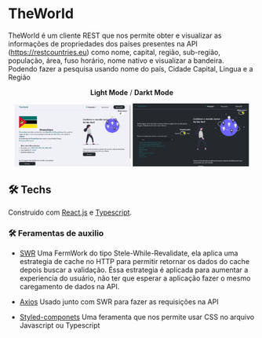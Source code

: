 # TheWorld

TheWorld é um cliente REST que nos permite obter e visualizar as informações de propriedades dos países presentes na API (https://restcountries.eu) como nome, capital, região, sub-região, população, área, fuso horário, nome nativo e visualizar a bandeira.
<br /> Podendo fazer a pesquisa usando nome do país, Cidade Capital, Lingua e a Região

<p align="center"><b>Light Mode</b> / <b>Darkt Mode</b></p>
<p align="center">
  <img src="https://github.com/arlindojos/theWorld/blob/master/src/styles/images/light-mode-country-info.PNG" alt="in Light Mode" width="47%" />
  <img src="https://github.com/arlindojos/theWorld/blob/master/src/styles/images/black-mode.PNG" alt="In Dark Mode" width="47%" />
</p>


## 🛠 Techs
Construido com [React.js](https://pt-br.reactjs.org/) e [Typescript](https://www.typescriptlang.org/).
### 🛠 Feramentas de auxilio 
 - [SWR](https://swr.vercel.app/) Uma FermWork do tipo Stele-While-Revalidate, ela aplica uma estrategia de cache no HTTP para permitir retornar os dados do cache depois buscar a validação. Éssa estrategia é aplicada para aumentar a experiencia do usuário, não ter que esperar a aplicação fazer o mesmo caregamento de dados na API.
 
 
 - [Axios](https://github.com/axios/axios) Usado junto com SWR para fazer as requisições na API
 
 - [Styled-componets](https://github.com/styled-components/styled-components) Uma feramenta que nos permite usar CSS no arquivo Javascript ou Typescript
  
